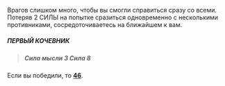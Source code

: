 Врагов слишком много, чтобы вы смогли справиться сразу со всеми. Потеряв 2 СИЛЫ на попытке сразиться одновременно с несколькими противниками, сосредоточиваетесь на ближайшем к вам.

##### ПЕРВЫЙ КОЧЕВНИК

> ##### Сила мысли 3 Сила 8

Если вы победили, то [**46**](#n_46).

